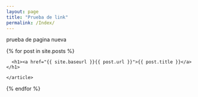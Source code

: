 ```yaml
---
layout: page
title: "Prueba de link"
permalink: /Index/
---
```


prueba de pagina nueva


<div class="posts">
  {% for post in site.posts %}
    <article class="post">

      <h1><a href="{{ site.baseurl }}{{ post.url }}">{{ post.title }}</a></h1>

    </article>
  {% endfor %}
</div>
